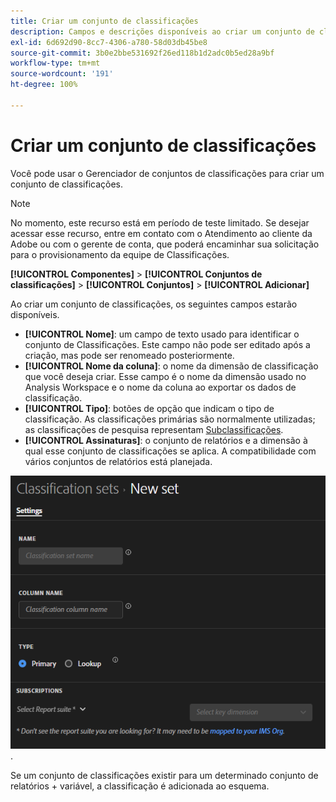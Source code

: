 ```yaml
---
title: Criar um conjunto de classificações
description: Campos e descrições disponíveis ao criar um conjunto de classificações.
exl-id: 6d692d90-8cc7-4306-a780-58d03db45be8
source-git-commit: 3b0e2bbe531692f26ed118b1d2adc0b5ed28a9bf
workflow-type: tm+mt
source-wordcount: '191'
ht-degree: 100%

---
```


# Criar um conjunto de classificações

Você pode usar o Gerenciador de conjuntos de classificações para criar um conjunto de classificações.

>[!NOTE]
>
>No momento, este recurso está em período de teste limitado. Se desejar acessar esse recurso, entre em contato com o Atendimento ao cliente da Adobe ou com o gerente de conta, que poderá encaminhar sua solicitação para o provisionamento da equipe de Classificações.

**[!UICONTROL Componentes]** > **[!UICONTROL Conjuntos de classificações]** > **[!UICONTROL Conjuntos]** > **[!UICONTROL Adicionar]**

Ao criar um conjunto de classificações, os seguintes campos estarão disponíveis.

* **[!UICONTROL Nome]**: um campo de texto usado para identificar o conjunto de Classificações. Este campo não pode ser editado após a criação, mas pode ser renomeado posteriormente.
* **[!UICONTROL Nome da coluna]**: o nome da dimensão de classificação que você deseja criar. Esse campo é o nome da dimensão usado no Analysis Workspace e o nome da coluna ao exportar os dados de classificação.
* **[!UICONTROL Tipo]**: botões de opção que indicam o tipo de classificação. As classificações primárias são normalmente utilizadas; as classificações de pesquisa representam [Subclassificações](../c-sub-classifications.md).
* **[!UICONTROL Assinaturas]**: o conjunto de relatórios e a dimensão à qual esse conjunto de classificações se aplica. A compatibilidade com vários conjuntos de relatórios está planejada.

![Criar um conjunto de classificações](../assets/classification-set-create.png).

Se um conjunto de classificações existir para um determinado conjunto de relatórios + variável, a classificação é adicionada ao esquema.
